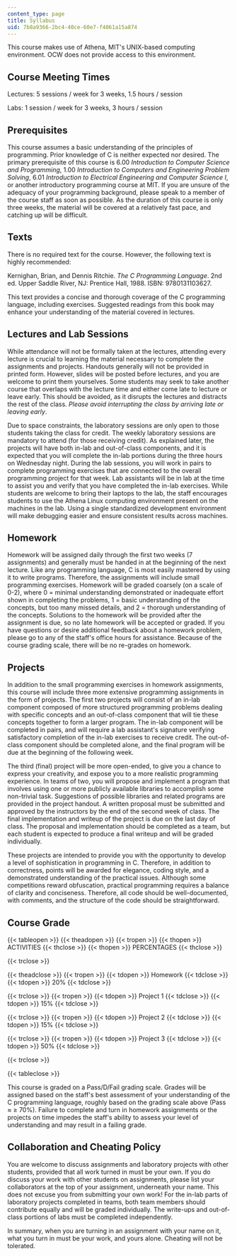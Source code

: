 ```yaml
---
content_type: page
title: Syllabus
uid: 7b8a9366-2bc4-40ce-60e7-f4061a15a874
---
```


This course makes use of Athena, MIT's UNIX-based computing environment. OCW does not provide access to this environment.

Course Meeting Times
--------------------

Lectures: 5 sessions / week for 3 weeks, 1.5 hours / session

Labs: 1 session / week for 3 weeks, 3 hours / session

Prerequisites
-------------

This course assumes a basic understanding of the principles of programming. Prior knowledge of C is neither expected nor desired. The primary prerequisite of this course is 6.00 _Introduction to Computer Science and Programming_, 1.00 _Introduction to Computers and Engineering Problem Solving_, 6.01 _Introduction to Electrical Engineering and Computer Science I_, or another introductory programming course at MIT. If you are unsure of the adequacy of your programming background, please speak to a member of the course staff as soon as possible. As the duration of this course is only three weeks, the material will be covered at a relatively fast pace, and catching up will be difficult.

Texts
-----

There is no required text for the course. However, the following text is highly recommended:

Kernighan, Brian, and Dennis Ritchie. _The C Programming Language_. 2nd ed. Upper Saddle River, NJ: Prentice Hall, 1988. ISBN: 9780131103627.

This text provides a concise and thorough coverage of the C programming language, including exercises. Suggested readings from this book may enhance your understanding of the material covered in lectures.

Lectures and Lab Sessions
-------------------------

While attendance will not be formally taken at the lectures, attending every lecture is crucial to learning the material necessary to complete the assignments and projects. Handouts generally will not be provided in printed form. However, slides will be posted before lectures, and you are welcome to print them yourselves. Some students may seek to take another course that overlaps with the lecture time and either come late to lecture or leave early. This should be avoided, as it disrupts the lectures and distracts the rest of the class. _Please avoid interrupting the class by arriving late or leaving early_.

Due to space constraints, the laboratory sessions are only open to those students taking the class for credit. The weekly laboratory sessions are mandatory to attend (for those receiving credit). As explained later, the projects will have both in-lab and out-of-class components, and it is expected that you will complete the in-lab portions during the three hours on Wednesday night. During the lab sessions, you will work in pairs to complete programming exercises that are connected to the overall programming project for that week. Lab assistants will be in lab at the time to assist you and verify that you have completed the in-lab exercises. While students are welcome to bring their laptops to the lab, the staff encourages students to use the Athena Linux computing environment present on the machines in the lab. Using a single standardized development environment will make debugging easier and ensure consistent results across machines.

Homework
--------

Homework will be assigned daily through the first two weeks (7 assignments) and generally must be handed in at the beginning of the next lecture. Like any programming language, C is most easily mastered by using it to write programs. Therefore, the assignments will include small programming exercises. Homework will be graded coarsely (on a scale of 0-2), where 0 = minimal understanding demonstrated or inadequate effort shown in completing the problems, 1 = basic understanding of the concepts, but too many missed details, and 2 = thorough understanding of the concepts. Solutions to the homework will be provided after the assignment is due, so no late homework will be accepted or graded. If you have questions or desire additional feedback about a homework problem, please go to any of the staff's office hours for assistance. Because of the course grading scale, there will be no re-grades on homework.

Projects
--------

In addition to the small programming exercises in homework assignments, this course will include three more extensive programming assignments in the form of projects. The first two projects will consist of an in-lab component composed of more structured programming problems dealing with specific concepts and an out-of-class component that will tie these concepts together to form a larger program. The in-lab component will be completed in pairs, and will require a lab assistant's signature verifying satisfactory completion of the in-lab exercises to receive credit. The out-of-class component should be completed alone, and the final program will be due at the beginning of the following week.

The third (final) project will be more open-ended, to give you a chance to express your creativity, and expose you to a more realistic programming experience. In teams of two, you will propose and implement a program that involves using one or more publicly available libraries to accomplish some non-trivial task. Suggestions of possible libraries and related programs are provided in the project handout. A written proposal must be submitted and approved by the instructors by the end of the second week of class. The final implementation and writeup of the project is due on the last day of class. The proposal and implementation should be completed as a team, but each student is expected to produce a final writeup and will be graded individually.

These projects are intended to provide you with the opportunity to develop a level of sophistication in programming in C. Therefore, in addition to correctness, points will be awarded for elegance, coding style, and a demonstrated understanding of the practical issues. Although some competitions reward obfuscation, practical programming requires a balance of clarity and conciseness. Therefore, all code should be well-documented, with comments, and the structure of the code should be straightforward.

Course Grade
------------

{{< tableopen >}}
{{< theadopen >}}
{{< tropen >}}
{{< thopen >}}
ACTIVITIES
{{< thclose >}}
{{< thopen >}}
PERCENTAGES
{{< thclose >}}

{{< trclose >}}

{{< theadclose >}}
{{< tropen >}}
{{< tdopen >}}
Homework
{{< tdclose >}}
{{< tdopen >}}
20%
{{< tdclose >}}

{{< trclose >}}
{{< tropen >}}
{{< tdopen >}}
Project 1
{{< tdclose >}}
{{< tdopen >}}
15%
{{< tdclose >}}

{{< trclose >}}
{{< tropen >}}
{{< tdopen >}}
Project 2
{{< tdclose >}}
{{< tdopen >}}
15%
{{< tdclose >}}

{{< trclose >}}
{{< tropen >}}
{{< tdopen >}}
Project 3
{{< tdclose >}}
{{< tdopen >}}
50%
{{< tdclose >}}

{{< trclose >}}

{{< tableclose >}}

This course is graded on a Pass/D/Fail grading scale. Grades will be assigned based on the staff's best assessment of your understanding of the C programming language, roughly based on the grading scale above (Pass ≈ ≥ 70%). Failure to complete and turn in homework assignments or the projects on time impedes the staff's ability to assess your level of understanding and may result in a failing grade.

Collaboration and Cheating Policy
---------------------------------

You are welcome to discuss assignments and laboratory projects with other students, provided that all work turned in must be your own. If you do discuss your work with other students on assignments, please list your collaborators at the top of your assignment, underneath your name. This does not excuse you from submitting your own work! For the in-lab parts of laboratory projects completed in teams, both team members should contribute equally and will be graded individually. The write-ups and out-of-class portions of labs must be completed independently.

In summary, when you are turning in an assignment with your name on it, what you turn in must be your work, and yours alone. Cheating will not be tolerated.